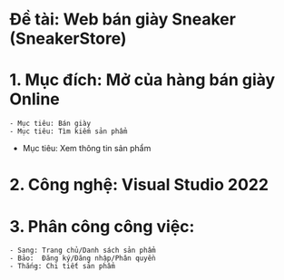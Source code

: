 # Đề tài: Web bán giày Sneaker (SneakerStore) 
# 1. Mục đích: Mở của hàng bán giày Online
    - Mục tiêu: Bán giày
    - Mục tiêu: Tìm kiếm sản phẩm
   - Mục tiêu: Xem thông tin sản phẩm
# 2. Công nghệ: Visual Studio 2022
# 3. Phân công công việc: 
    - Sang: Trang chủ/Danh sách sản phẩm
    - Bảo:  Đăng ký/Đăng nhập/Phân quyền
    - Thắng: Chi tiết sản phẩm
